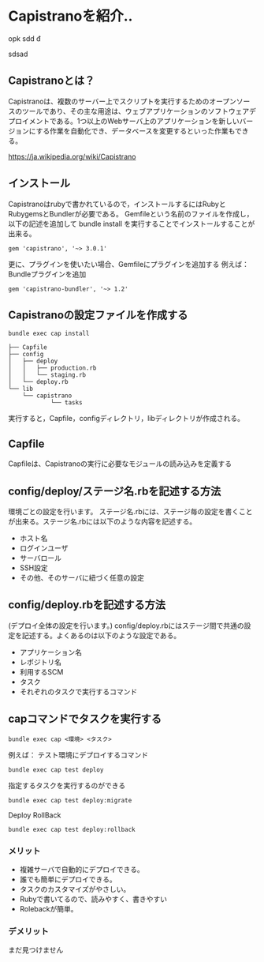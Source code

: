 # Capistranoを紹介..
opk
sdd
đ

sdsad
## Capistranoとは？
Capistranoは、複数のサーバー上でスクリプトを実行するためのオープンソースのツールであり、その主な用途は、ウェブアプリケーションのソフトウェアデプロイメントである。1つ以上のWebサーバ上のアプリケーションを新しいバージョンにする作業を自動化でき、データベースを変更するといった作業もできる。

https://ja.wikipedia.org/wiki/Capistrano

## インストール
Capistranoはrubyで書かれているので，インストールするにはRubyとRubygemsとBundlerが必要である。
Gemfileという名前のファイルを作成し，以下の記述を追加して bundle install を実行することでインストールすることが出来る。

```gem 'capistrano', '~> 3.0.1'```

更に、プラグインを使いたい場合、Gemfileにプラグインを追加する
例えば：Bundleプラグインを追加

```gem 'capistrano-bundler', '~> 1.2'```

## Capistranoの設定ファイルを作成する

```bundle exec cap install```

```
├── Capfile
├── config
│   ├── deploy
│   │   ├── production.rb
│   │   └── staging.rb
│   └── deploy.rb
└── lib
    └── capistrano
            └── tasks
```

実行すると，Capfile，configディレクトリ，libディレクトリが作成される。

## Capfile
Capfileは、Capistranoの実行に必要なモジュールの読み込みを定義する

## config/deploy/ステージ名.rbを記述する方法
環境ごとの設定を行います。
ステージ名.rbには、ステージ毎の設定を書くことが出来る。ステージ名.rbには以下のような内容を記述する。

  - ホスト名
  - ログインユーザ
  - サーバロール
  - SSH設定
  - その他、そのサーバに紐づく任意の設定


##  config/deploy.rbを記述する方法
(デプロイ全体の設定を行います。)
config/deploy.rbにはステージ間で共通の設定を記述する。よくあるのは以下のような設定である。

  - アプリケーション名
  - レポジトリ名
  - 利用するSCM
  - タスク
  - それぞれのタスクで実行するコマンド

## capコマンドでタスクを実行する  　

```bundle exec cap <環境> <タスク>```

例えば：
テスト環境にデプロイするコマンド

```bundle exec cap test deploy```

指定するタスクを実行するのができる

```bundle exec cap test deploy:migrate```

Deploy RollBack

```bundle exec cap test deploy:rollback```


### メリット

  - 複雑サーバで自動的にデプロイできる。
  - 誰でも簡単にデプロイできる。
  - タスクのカスタマイズがやさしい。
  - Rubyで書いてるので、読みやすく、書きやすい
  - Rolebackが簡単。

### デメリット
まだ見つけません
